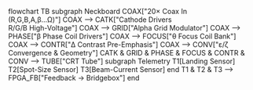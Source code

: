 flowchart TB
  subgraph Neckboard
    COAX["20× Coax In<br/>(R,G,B,A,β…Ω)"]
    COAX --> CATK["Cathode Drivers<br/>R/G/B High-Voltage"]
    COAX --> GRID["Alpha Grid Modulator"]
    COAX --> PHASE["β Phase Coil Drivers"]
    COAX --> FOCUS["θ Focus Coil Bank"]
    COAX --> CONTR["Δ Contrast Pre-Emphasis"]
    COAX --> CONV["ε/ζ Convergence & Geometry"]
    CATK & GRID & PHASE & FOCUS & CONTR & CONV --> TUBE["CRT Tube"]
    subgraph Telemetry
      T1[Landing Sensor]
      T2[Spot-Size Sensor]
      T3[Beam-Current Sensor]
    end
    T1 & T2 & T3 --> FPGA_FB["Feedback → Bridgebox"]
  end
